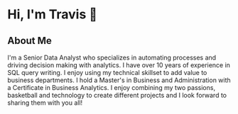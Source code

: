 # Hi, I'm Travis 👋

## About Me
I'm a Senior Data Analyst who specializes in automating processes and driving decision making with analytics.  I have over 10 years of experience in SQL query writing.
I enjoy using my technical skillset to add value to business departments.  I hold a Master's in Business and Administration with a Certificate in Business Analytics.  I enjoy combining my two passions, basketball and technology to create different projects and I look forward to sharing them with you all!
<!--
**FosterTD/FosterTD** is a ✨ _special_ ✨ repository because its `README.md` (this file) appears on your GitHub profile.

Here are some ideas to get you started:

- 🔭 I’m currently working on ...
- 🌱 I’m currently learning ...
- 👯 I’m looking to collaborate on ...
- 🤔 I’m looking for help with ...
- 💬 Ask me about ...
- 📫 How to reach me: ...
- 😄 Pronouns: ...
- ⚡ Fun fact: ...
-->

